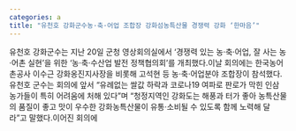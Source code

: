 ```yaml
---
categories: a
title: "유천호 강화군수농·축·어업 조합장 강화섬농특산물 경쟁력 강화 ‘한마음’"
---
```

유천호 강화군수는 지난 20일 군청 영상회의실에서 ‘경쟁력 있는 농·축·어업, 잘 사는 농·어촌 실현’을 위한 ‘농·축·수산업 발전 정책협의회’를 개최했다.이날 회의에는 한국농어촌공사 이수근 강화옹진지사장을 비롯해 고석현 등 농·축·어업분야 조합장이 참석했다.유천호 군수는 회의에 앞서 “유례없는 쌀값 하락과 코로나19 여파로 판로가 막힌 인삼 농가들이 특히 어려움에 처해 있다”며 “청정지역인 강화도는 해풍과 터가 좋아 농특산물의 품질이 좋고 맛이 우수한 강화농특산물이 유통·소비될 수 있도록 함께 노력해 달라”고 말했다.이어진 회의에